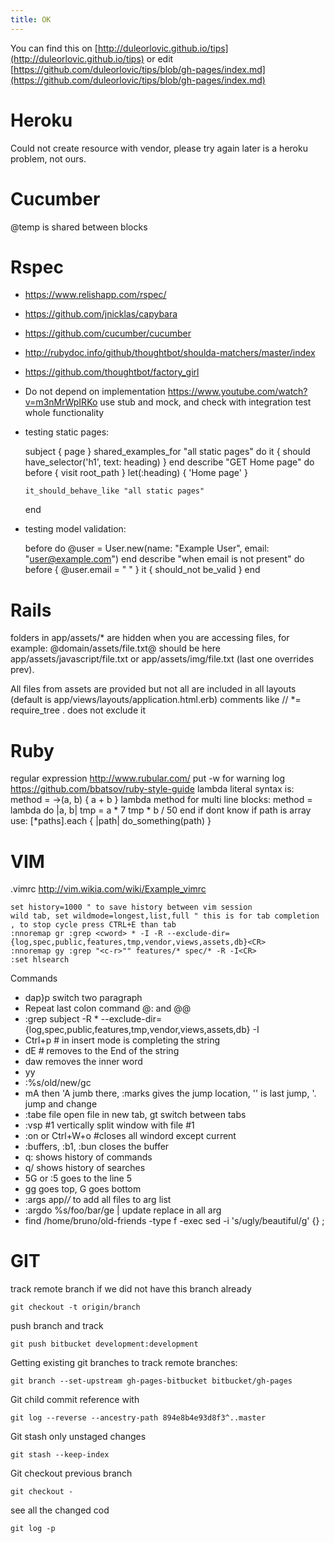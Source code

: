 ```yaml
---
title: OK
---
```



You can find this on [http://duleorlovic.github.io/tips](http://duleorlovic.github.io/tips) or edit [https://github.com/duleorlovic/tips/blob/gh-pages/index.md](https://github.com/duleorlovic/tips/blob/gh-pages/index.md)

Heroku 
===

Could not create resource with vendor, please try again later is a heroku problem, not ours.

Cucumber
===

@temp is shared between blocks

Rspec
===

* https://www.relishapp.com/rspec/
* https://github.com/jnicklas/capybara
* https://github.com/cucumber/cucumber
* http://rubydoc.info/github/thoughtbot/shoulda-matchers/master/index
* https://github.com/thoughtbot/factory_girl

* Do not depend on implementation https://www.youtube.com/watch?v=m3nMrWpIRKo use stub and mock, and check with integration test whole functionality
* testing static pages: 

    subject { page } 
    shared_examples_for "all static pages" do
      it { should have_selector('h1', text: heading) }
    end
    describe "GET Home page" do
      before { visit root_path }
      let(:heading) { 'Home page' }
  
      it_should_behave_like "all static pages"
    end
    
* testing model validation:
    
    before do
      @user = User.new(name: "Example User", email: "user@example.com")
    end
    describe "when email is not present" do
      before { @user.email = " " }
      it { should_not be_valid }
    end

Rails
===

folders in app/assets/* are hidden when you are accessing files, for example: @domain/assets/file.txt@ should be here app/assets/javascript/file.txt or app/assets/img/file.txt (last one overrides prev).

All files from assets are provided but not all are included in all layouts (default is app/views/layouts/application.html.erb)
comments like // *= require_tree . does not exclude it

Ruby
===

regular expression http://www.rubular.com/
put -w for warning log https://github.com/bbatsov/ruby-style-guide
lambda literal syntax is: method = ->(a, b) { a + b }
lambda method for multi line blocks:
method = lambda do |a, b|
  tmp = a * 7
  tmp * b / 50
end
if dont know if path is array use: [*paths].each { |path| do_something(path) }

VIM
===

.vimrc http://vim.wikia.com/wiki/Example_vimrc

    set history=1000 " to save history between vim session
    wild tab, set wildmode=longest,list,full " this is for tab completion , to stop cycle press CTRL+E than tab
    :nnoremap gr :grep <cword> * -I -R --exclude-dir={log,spec,public,features,tmp,vendor,views,assets,db}<CR>
    :nnoremap gy :grep "<c-r>"" features/* spec/* -R -I<CR>
    :set hlsearch

Commands

* dap}p switch two paragraph
* Repeat last colon command  @:  and @@
* :grep subject -R * --exclude-dir={log,spec,public,features,tmp,vendor,views,assets,db} -I
* Ctrl+p  # in insert mode is completing the string
* dE # removes to the End of the string
* daw removes the inner word
* yy
* :%s/old/new/gc
* mA then 'A jumb there, :marks gives the jump location, '' is last jump, '. jump and change
* :tabe file  open file in new tab, gt switch between tabs
* :vsp #1  vertically split window with file #1
* :on or Ctrl+W+o #closes all windord except current
* :buffers, :b1, :bun closes the buffer
* q: shows history of commands
* q/ shows history of searches
* 5G or :5 goes to the line 5
* gg goes top, G goes bottom
* :args app/*/*  to add all files to arg list
* :argdo %s/foo/bar/ge | update   replace in all arg
* find /home/bruno/old-friends -type f -exec sed -i 's/ugly/beautiful/g' {} \;

GIT
===

track remote branch if we did not have this branch already

    git checkout -t origin/branch
    
push branch and track

    git push bitbucket development:development
  
Getting existing git branches to track remote branches:  

    git branch --set-upstream gh-pages-bitbucket bitbucket/gh-pages 
    
Git child commit reference with

    git log --reverse --ancestry-path 894e8b4e93d8f3^..master
    
Git stash only unstaged changes

    git stash --keep-index
    
Git checkout previous branch

    git checkout -
  
see all the changed cod

    git log -p
    
